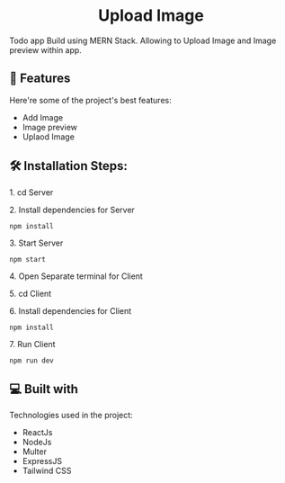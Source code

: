 <h1 align="center" id="title">Upload Image</h1>

<p id="description">Todo app Build using MERN Stack. Allowing to Upload Image and Image preview within app.</p>

  
  
<h2>🧐 Features</h2>

Here're some of the project's best features:

*   Add Image
*   Image preview
*   Uplaod Image


<h2>🛠️ Installation Steps:</h2>

<p>1. cd Server</p>

<p>2. Install dependencies for Server</p>

```
npm install
```

<p>3. Start Server</p>

```
npm start
```

<p>4. Open Separate terminal for Client</p>

<p>5. cd Client</p>

<p>6. Install dependencies for Client</p>

```
npm install
```

<p>7. Run Client</p>

```
npm run dev
```

  
<h2>💻 Built with</h2>

Technologies used in the project:

*   ReactJs
*   NodeJs
*   Multer
*   ExpressJS
*   Tailwind CSS


